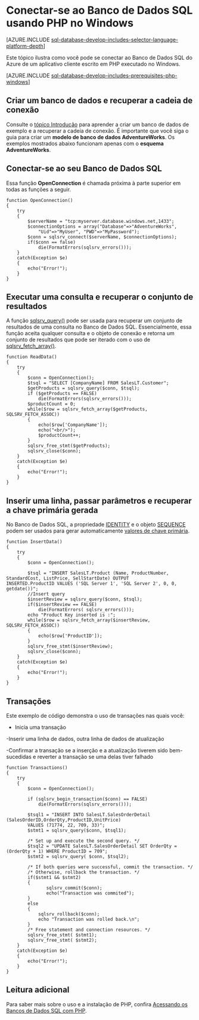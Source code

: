<properties
	pageTitle="PHP no Windows para o Banco de Dados SQL | Microsoft Azure"
	description="Apresenta um programa PHP de exemplo que se conecta ao Banco de Dados SQL a partir de um cliente do Windows e fornece links para os componentes de software necessários e exigidos pelo cliente."
	services="sql-database"
	documentationCenter=""
	authors="meet-bhagdev"
	manager="jeffreyg"
	editor=""/>


<tags
	ms.service="sql-database"
	ms.workload="data-management"
	ms.tgt_pltfrm="na"
	ms.devlang="php"
	ms.topic="article"
	ms.date="07/20/2015"
	ms.author="mebha"/>


# Conectar-se ao Banco de Dados SQL usando PHP no Windows


[AZURE.INCLUDE [sql-database-develop-includes-selector-language-platform-depth](../../includes/sql-database-develop-includes-selector-language-platform-depth.md)]


Este tópico ilustra como você pode se conectar ao Banco de Dados SQL do Azure de um aplicativo cliente escrito em PHP executado no Windows.


[AZURE.INCLUDE [sql-database-develop-includes-prerequisites-php-windows](../../includes/sql-database-develop-includes-prerequisites-php-windows.md)]


## Criar um banco de dados e recuperar a cadeia de conexão


Consulte o [tópico Introdução](sql-database-get-started.md) para aprender a criar um banco de dados de exemplo e a recuperar a cadeia de conexão. É importante que você siga o guia para criar um **modelo de banco de dados AdventureWorks**. Os exemplos mostrados abaixo funcionam apenas com o **esquema AdventureWorks**.


## Conectar-se ao seu Banco de Dados SQL


Essa função **OpenConnection** é chamada próxima à parte superior em todas as funções a seguir.


	function OpenConnection()
	{
		try
		{
			$serverName = "tcp:myserver.database.windows.net,1433";
			$connectionOptions = array("Database"=>"AdventureWorks",
				"Uid"=>"MyUser", "PWD"=>"MyPassword");
			$conn = sqlsrv_connect($serverName, $connectionOptions);
			if($conn == false)
				die(FormatErrors(sqlsrv_errors()));
		}
		catch(Exception $e)
		{
			echo("Error!");
		}
	}


## Executar uma consulta e recuperar o conjunto de resultados

A função [sqlsrv_query()](http://php.net/manual/en/function.sqlsrv-query.php) pode ser usada para recuperar um conjunto de resultados de uma consulta no Banco de Dados SQL. Essencialmente, essa função aceita qualquer consulta e o objeto de conexão e retorna um conjunto de resultados que pode ser iterado com o uso de [sqlsrv_fetch_array()](http://php.net/manual/en/function.sqlsrv-fetch-array.php).

	function ReadData()
	{
		try
		{
			$conn = OpenConnection();
			$tsql = "SELECT [CompanyName] FROM SalesLT.Customer";
			$getProducts = sqlsrv_query($conn, $tsql);
			if ($getProducts == FALSE)
				die(FormatErrors(sqlsrv_errors()));
			$productCount = 0;
			while($row = sqlsrv_fetch_array($getProducts, SQLSRV_FETCH_ASSOC))
			{
				echo($row['CompanyName']);
				echo("<br/>");
				$productCount++;
			}
			sqlsrv_free_stmt($getProducts);
			sqlsrv_close($conn);
		}
		catch(Exception $e)
		{
			echo("Error!");
		}
	}
	

## Inserir uma linha, passar parâmetros e recuperar a chave primária gerada


No Banco de Dados SQL, a propriedade [IDENTITY](https://msdn.microsoft.com/library/ms186775.aspx) e o objeto [SEQUENCE](https://msdn.microsoft.com/library/ff878058.aspx) podem ser usados para gerar automaticamente [valores de chave primária](https://msdn.microsoft.com/library/ms179610.aspx).


	function InsertData()
	{
		try
		{
			$conn = OpenConnection();

			$tsql = "INSERT SalesLT.Product (Name, ProductNumber, StandardCost, ListPrice, SellStartDate) OUTPUT 			INSERTED.ProductID VALUES ('SQL Server 1', 'SQL Server 2', 0, 0, getdate())";
			//Insert query
			$insertReview = sqlsrv_query($conn, $tsql);
			if($insertReview == FALSE)
				die(FormatErrors( sqlsrv_errors()));
			echo "Product Key inserted is :";	
			while($row = sqlsrv_fetch_array($insertReview, SQLSRV_FETCH_ASSOC))
			{   
				echo($row['ProductID']);
			}
			sqlsrv_free_stmt($insertReview);
			sqlsrv_close($conn);
		}
		catch(Exception $e)
		{
			echo("Error!");
		}
	}

## Transações


Este exemplo de código demonstra o uso de transações nas quais você:

- Inicia uma transação

-Inserir uma linha de dados, outra linha de dados de atualização

-Confirmar a transação se a inserção e a atualização tiverem sido bem-sucedidas e reverter a transação se uma delas tiver falhado


	function Transactions()
	{
		try
		{
			$conn = OpenConnection();

			if (sqlsrv_begin_transaction($conn) == FALSE)
				die(FormatErrors(sqlsrv_errors()));

			$tsql1 = "INSERT INTO SalesLT.SalesOrderDetail (SalesOrderID,OrderQty,ProductID,UnitPrice) 
			VALUES (71774, 22, 709, 33)";
			$stmt1 = sqlsrv_query($conn, $tsql1);
			
			/* Set up and execute the second query. */
			$tsql2 = "UPDATE SalesLT.SalesOrderDetail SET OrderQty = (OrderQty + 1) WHERE ProductID = 709";
			$stmt2 = sqlsrv_query( $conn, $tsql2);
			
			/* If both queries were successful, commit the transaction. */
			/* Otherwise, rollback the transaction. */
			if($stmt1 && $stmt2)
			{
			       sqlsrv_commit($conn);
			       echo("Transaction was commited");
			}
			else
			{
			    sqlsrv_rollback($conn);
			    echo "Transaction was rolled back.\n";
			}
			/* Free statement and connection resources. */
			sqlsrv_free_stmt( $stmt1);
			sqlsrv_free_stmt( $stmt2);
		}
		catch(Exception $e)
		{
			echo("Error!");
		}
	}


## Leitura adicional


Para saber mais sobre o uso e a instalação de PHP, confira [Acessando os Bancos de Dados SQL com PHP](http://technet.microsoft.com/library/cc793139.aspx).

 

<!---HONumber=July15_HO4-->